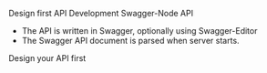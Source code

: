 Design first API Development
Swagger-Node API
 - The API is written in Swagger, optionally using Swagger-Editor
 - The Swagger API document is parsed when server starts.

Design your API first

